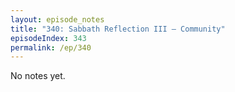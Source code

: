 ```yaml
---
layout: episode_notes
title: "340: Sabbath Reflection III — Community"
episodeIndex: 343
permalink: /ep/340
---
```

No notes yet.
